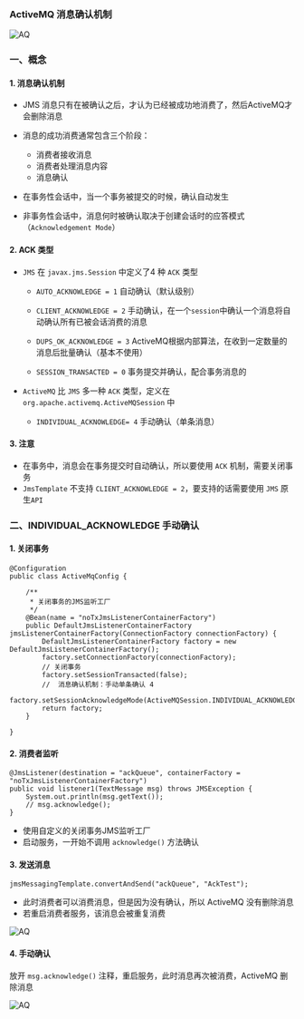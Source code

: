 ###  ActiveMQ 消息确认机制
![AQ](https://fgq233.github.io/imgs/mq/activeMQ1.png)

###  一、概念
####  1. 消息确认机制
* JMS 消息只有在被确认之后，才认为已经被成功地消费了，然后ActiveMQ才会删除消息
* 消息的成功消费通常包含三个阶段：
  * 消费者接收消息
  * 消费者处理消息内容
  * 消息确认

* 在事务性会话中，当一个事务被提交的时候，确认自动发生
* 非事务性会话中，消息何时被确认取决于创建会话时的应答模式（`Acknowledgement Mode`）


####  2. ACK 类型
* `JMS` 在 `javax.jms.Session` 中定义了4 种 `ACK` 类型
  * `AUTO_ACKNOWLEDGE = 1` 自动确认（默认级别）
  
  * `CLIENT_ACKNOWLEDGE = 2` 手动确认，在一个`session`中确认一个消息将自动确认所有已被会话消费的消息
  
  * `DUPS_OK_ACKNOWLEDGE = 3` ActiveMQ根据内部算法，在收到一定数量的消息后批量确认（基本不使用）
  
  * `SESSION_TRANSACTED = 0` 事务提交并确认，配合事务消息的

* `ActiveMQ` 比 `JMS` 多一种 `ACK` 类型，定义在 `org.apache.activemq.ActiveMQSession` 中

  * `INDIVIDUAL_ACKNOWLEDGE= 4`  手动确认（单条消息）

####  3. 注意  
* 在事务中，消息会在事务提交时自动确认，所以要使用 `ACK` 机制，需要关闭事务
* `JmsTemplate`  不支持 `CLIENT_ACKNOWLEDGE = 2`，要支持的话需要使用 `JMS` 原生`API`


###  二、INDIVIDUAL_ACKNOWLEDGE 手动确认
####  1. 关闭事务
```
@Configuration
public class ActiveMqConfig {

    /**
     * 关闭事务的JMS监听工厂
     */
    @Bean(name = "noTxJmsListenerContainerFactory")
    public DefaultJmsListenerContainerFactory jmsListenerContainerFactory(ConnectionFactory connectionFactory) {
        DefaultJmsListenerContainerFactory factory = new DefaultJmsListenerContainerFactory();
        factory.setConnectionFactory(connectionFactory);
        // 关闭事务
        factory.setSessionTransacted(false);
        //  消息确认机制：手动单条确认 4
        factory.setSessionAcknowledgeMode(ActiveMQSession.INDIVIDUAL_ACKNOWLEDGE);
        return factory;
    }

}
```

####  2. 消费者监听
```
@JmsListener(destination = "ackQueue", containerFactory = "noTxJmsListenerContainerFactory")
public void listener1(TextMessage msg) throws JMSException {
    System.out.println(msg.getText());
    // msg.acknowledge();
}
```

* 使用自定义的关闭事务JMS监听工厂
* 启动服务，一开始不调用 `acknowledge()` 方法确认


####  3. 发送消息
```
jmsMessagingTemplate.convertAndSend("ackQueue", "AckTest");
```

* 此时消费者可以消费消息，但是因为没有确认，所以 ActiveMQ 没有删除消息
* 若重启消费者服务，该消息会被重复消费


![AQ](https://fgq233.github.io/imgs/mq/activeMQ2.png)

####  4. 手动确认
放开 `msg.acknowledge()` 注释，重启服务，此时消息再次被消费，ActiveMQ 删除消息

![AQ](https://fgq233.github.io/imgs/mq/activeMQ3.png)
